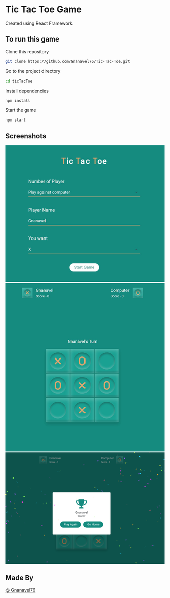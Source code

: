 # Tic Tac Toe Game

Created using React Framework.

## To run this game

Clone this repository

```bash
git clone https://github.com/Gnanavel76/Tic-Tac-Toe.git
```

Go to the project directory

```bash
cd ticTacToe
```

Install dependencies

```bash
npm install
```

Start the game

```bash
npm start
```

## Screenshots

![](https://github.com/Gnanavel76/Tic-Tac-Toe/blob/main/screenshots/Home.JPG)
![](https://github.com/Gnanavel76/Tic-Tac-Toe/blob/main/screenshots/Game.JPG)
![](https://github.com/Gnanavel76/Tic-Tac-Toe/blob/main/screenshots/Winner.png)

## Made By
[@ Gnanavel76](https://github.com/Gnanavel76)